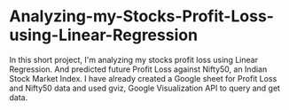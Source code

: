 # Analyzing-my-Stocks-Profit-Loss-using-Linear-Regression
In this short project, I'm analyzing my stocks profit loss using Linear Regression. And predicted future Profit Loss against Nifty50, an Indian Stock Market Index. 
I have already created a Google sheet for Profit Loss and Nifty50 data and used gviz, Google Visualization API to query and get data.
